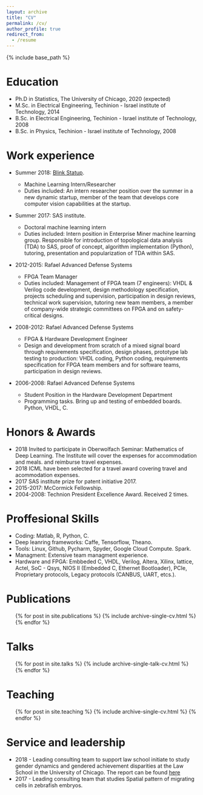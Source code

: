 ```yaml
---
layout: archive
title: "CV"
permalink: /cv/
author_profile: true
redirect_from:
  - /resume
---
```


{% include base_path %}

Education
======
* Ph.D  in Statistics, The University of Chicago, 2020 (expected)
* M.Sc. in Electrical Engineering, Techinion - Israel institute of Technology, 2014
* B.Sc. in Electrical Engineering, Techinion - Israel institute of Technology, 2008
* B.Sc. in Physics, Techinion - Israel institute of Technology, 2008



Work experience
======
* Summer 2018: [Blink Statup](https://www.linkedin.com/search/results/all/?keywords=Blink). 
  * Machine Learning Intern/Researcher
  * Duties included: An intern researcher position over the summer in a new dynamic startup, member of the team that develops core computer vision capabilities at the startup. 

* Summer 2017: SAS institute.
  * Doctoral machine learning intern 
  * Duties included: Intern position in Enterprise Miner machine learning group. Responsible for introduction of topological data analysis (TDA) to SAS, proof of concept, algorithm implementation (Python), tutoring, presentation and popularization of TDA within SAS.   
  
* 2012-2015: Rafael Advanced Defense Systems
  * FPGA Team Manager
  * Duties included: Management of FPGA team (7 engineers): VHDL & Verilog code development,  design methodology specification, projects scheduling and supervision, participation in design reviews, technical work supervision, tutoring new team members, a member of company-wide strategic committees on FPGA and on safety-critical designs.  
      
* 2008-2012: Rafael Advanced Defense Systems
  * FPGA & Hardware Development Engineer
  * Design and development from scratch of a mixed signal board through requirements specification, design phases, prototype lab testing to production: VHDL coding, Python coding, requirements specification for FPGA team members and for software teams, participation in design reviews.
  
  
* 2006-2008: Rafael Advanced Defense Systems
  * Student Position in the Hardware Development Department
  * Programming tasks. Bring up and testing of embedded boards. Python, VHDL, C.
  
Honors & Awards
======
* 2018 Invited to participate in Oberwolfach Seminar: Mathematics of Deep Learning. The Institute will cover the expenses for accommodation and meals. and reimburse travel expenses.
* 2018 ICML have been selected for a travel award covering travel and acommodation expenses.
* 2017 SAS institute prize for patent initiative 2017.
* 2015-2017: McCormick Fellowship. 
* 2004-2008: Technion President Excellence Award. Received 2 times.

  
Proffesional Skills
======
* Coding: Matlab, R, Python, C. 
* Deep leanring frameworks: Caffe, Tensorflow, Theano.  
* Tools: Linux, Github, Pycharm, Spyder, Google Cloud Compute. Spark. 
* Managment: Extensive team managment experience. 
* Hardware and FPGA: Embbeded C, VHDL, Verilog, Altera, Xilinx, lattice,
Actel, SoC - Qsys, NIOS II (Embedded C, Ethernet Bootloader), PCIe, Proprietary
protocols, Legacy protocols (CANBUS, UART, etcs.).


Publications
======
  <ul>{% for post in site.publications %}
    {% include archive-single-cv.html %}
  {% endfor %}</ul>
  
Talks
======
  <ul>{% for post in site.talks %}
    {% include archive-single-talk-cv.html %}
  {% endfor %}</ul>
  
Teaching
======
  <ul>{% for post in site.teaching %}
    {% include archive-single-cv.html %}
  {% endfor %}</ul>
  
Service and leadership
======
* 2018 - Leading consulting team to support law school initiate to study gender dynamics and gendered achievement disparities at the Law School in the University of Chicago. The report can be found [here](https://www.law.uchicago.edu/files/2018-05/wap_final.pdf) 
* 2017 - Leading consulting team that studies Spatial pattern of migrating cells in zebrafish embryos.
